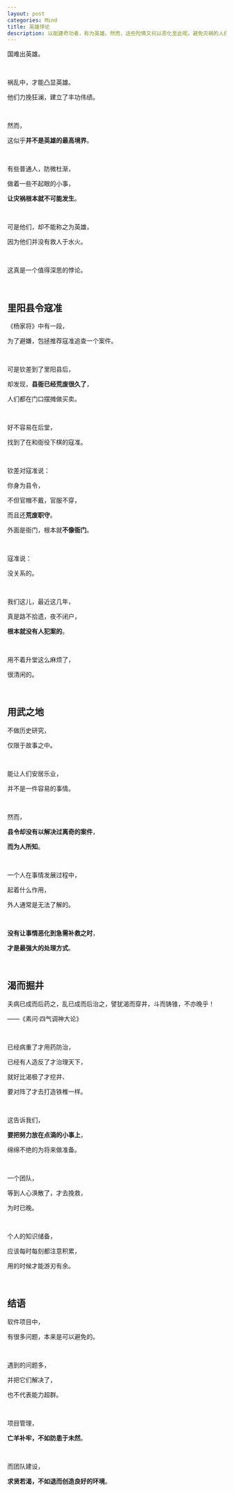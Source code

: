 ```yaml
---
layout: post
categories: Mind
title: 英雄悖论
description: 以能建奇功者，称为英雄。然而，这些险情又何以恶化至此呢。避免灾祸的人们，功绩却又不为人知了。
---
```


国难出英雄。

<br/>

祸乱中，才能凸显英雄。

他们力挽狂澜，建立了丰功伟绩。

<br/>

然而，

这似乎**并不是英雄的最高境界**。

<br/>

有些普通人，防微杜渐，

做着一些不起眼的小事，

**让灾祸根本就不可能发生**。

<br/>

可是他们，却不能称之为英雄，

因为他们并没有救人于水火。

<br/>

这真是一个值得深思的悖论。

<br/>

## **里阳县令寇准**

《杨家将》中有一段，

为了避嫌，包拯推荐寇准追查一个案件。

<br/>

可是钦差到了里阳县后，

却发现，**县衙已经荒废很久了**，

人们都在门口摆摊做买卖。

<br/>

好不容易在后堂，

找到了在和衙役下棋的寇准。

<br/>

钦差对寇准说：

你身为县令，

不但官帽不戴，官服不穿，

而且还**荒废职守**。

外面是衙门，根本就**不像衙门**。

<br/>

寇准说：

没关系的。

<br/>

我们这儿，最近这几年，

真是路不拾遗，夜不闭户，

**根本就没有人犯案的**。

<br/>

用不着升堂这么麻烦了，

很清闲的。

<br/>

## **用武之地**

不做历史研究，

仅限于故事之中。

<br/>

能让人们安居乐业，

并不是一件容易的事情。

<br/>

然而，

**县令却没有以解决过离奇的案件**，

**而为人所知**。

<br/>

一个人在事情发展过程中，

起着什么作用，

外人通常是无法了解的。

<br/>

**没有让事情恶化到急需补救之时**，

**才是最强大的处理方式**。

<br/>

## **渴而掘井**

夫病已成而后药之，乱已成而后治之，譬犹渴而穿井，斗而铸锥，不亦晚乎！

——《素问·四气调神大论》

<br/>

已经病重了才用药防治，

已经有人造反了才治理天下，

就好比渴极了才挖井、

要对阵了才去打造铁椎一样。

<br/>

这告诉我们，

**要把努力放在点滴的小事上**，

绵绵不绝的为将来做准备。

<br/>

一个团队，

等到人心涣散了，才去挽救，

为时已晚。

<br/>

个人的知识储备，

应该每时每刻都注意积累，

用的时候才能游刃有余。

<br/>

## **结语**

软件项目中，

有很多问题，本来是可以避免的。

<br/>

遇到的问题多，

并把它们解决了，

也不代表能力超群。

<br/>

项目管理，

**亡羊补牢，不如防患于未然**。

<br/>

而团队建设，

**求贤若渴，不如退而创造良好的环境**。








